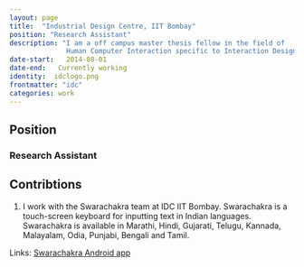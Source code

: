 ```yaml
---
layout: page
title:  "Industrial Design Centre, IIT Bombay"
position: "Research Assistant"
description: "I am a off campus master thesis fellow in the field of
              Human Computer Interaction specific to Interaction Design"
date-start:   2014-08-01
date-end:   Currently working
identity:  idclogo.png
frontmatter: "idc"
categories: work
---
```


## Position

### Research Assistant

## Contribtions

1. I work with the Swarachakra team at IDC IIT Bombay. Swarachakra is a touch-screen keyboard for inputting text in Indian languages. Swarachakra is available in Marathi, Hindi, Gujarati, Telugu, Kannada, Malayalam, Odia, Punjabi, Bengali and Tamil.

Links: [Swarachakra Android app](https://play.google.com/store/apps/details?id=iit.android.swarachakraMarathi)